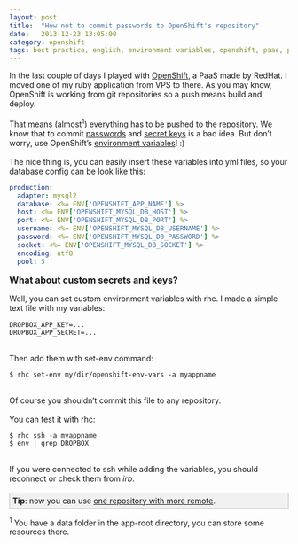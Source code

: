 ```yaml
---
layout: post
title:  "How not to commit passwords to OpenShift's repository"
date:   2013-12-23 13:05:00
category: openshift
tags: best practice, english, environment variables, openshift, paas, password, red hat, ruby, secret key, security, yml
---
```


<div>
In the last couple of days I played with <a href="https://www.openshift.com/">OpenShift</a>, a PaaS made by RedHat. I moved one of my ruby application from VPS to there. As you may know, OpenShift is working from git repositories so a push means build and deploy.
</div>

<div>
<br />
That means (almost<sup>1</sup>) everything has to be pushed to the repository. We know that to commit <a href="http://blog.shubh.am/prezi-bug-bounty/">passwords</a> and <a href="http://www.phenoelit.org/blog/archives/2012/12/21/let_me_github_that_for_you/">secret keys</a> is a bad idea. But don’t worry, use OpenShift’s <a href="https://www.openshift.com/page/openshift-environment-variables">environment variables</a>! :)</div>

<div>
<br />
The nice thing is, you can easily insert these variables into yml files, so your database config can be look like this:
</div>

```yaml
production:
  adapter: mysql2
  database: <%= ENV['OPENSHIFT_APP_NAME'] %>
  host: <%= ENV['OPENSHIFT_MYSQL_DB_HOST'] %>
  port: <%= ENV['OPENSHIFT_MYSQL_DB_PORT'] %>
  username: <%= ENV['OPENSHIFT_MYSQL_DB_USERNAME'] %>
  password: <%= ENV['OPENSHIFT_MYSQL_DB_PASSWORD'] %>
  socket: <%= ENV['OPENSHIFT_MYSQL_DB_SOCKET'] %>
  encoding: utf8
  pool: 5
```

<h3 style="margin-top: 15px; margin-bottom: 15px">What about custom secrets and keys?</h3>
<div style="margin-bottom: 15px">
Well, you can set custom environment variables with rhc. I made a simple text file with my variables:
</div>

```
DROPBOX_APP_KEY=...
DROPBOX_APP_SECRET=...
```

<div>
<br/>
Then add them with set-env command:
</div>

```
$ rhc set-env my/dir/openshift-env-vars -a myappname
```

<div>
<br/>
Of course you shouldn’t commit this file to any repository.
</div>

<div>
<br/>
You can test it with rhc:
</div>

```
$ rhc ssh -a myappname
$ env | grep DROPBOX
```

<div>
<br/>
If you were connected to ssh while adding the variables, you should reconnect or check them from <i>irb</i>.
<br/><br/>
</div>

<div style="background-color: #f1f1f1; border: 1px solid silver; padding: 5px;">
<b>Tip</b>: now you can use <a href="https://www.openshift.com/kb/kb-e1006-sync-new-git-repo-with-your-own-existing-git-repo#comment-24175">one repository with more remote</a>.
</div>

<sup>1</sup> You have a data folder in the app-root directory, you can store some resources there.

